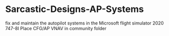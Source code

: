 # Sarcastic-Designs-AP-Systems
fix and maintain the autopilot systems in the Microsoft flight simulator 2020 747-8I
Place CFG/AP VNAV in community folder
